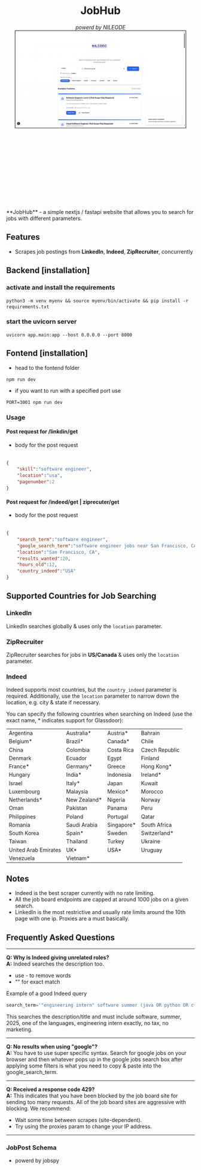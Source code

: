 <div style="display: flex; flex-direction: column; align-items: center; justify-content: center; min-height: 20vh;">

 <div>
    <h1 align="center">JobHub</h1>
    <em>powerd by NILEODE</em>
</div>

  <div style="text-align: center; border: 1px solid black; padding: 1px; width: 90%; max-width: 800px;">
    <img src="demo/demo.png" alt="Jobhub Demo" style="max-width: 100%; height: auto;">
  </div>

</div>
**JobHub** - a simple nextjs / fastapi website that allows you to search for jobs with different parameters.

## Features

- Scrapes job postings from **LinkedIn**, **Indeed**, **ZipRecruiter**, concurrently



## Backend [installation]

### activate and install the requirements
```
python3 -m venv myenv && source myenv/bin/activate && pip install -r requirements.txt
```

### start the uvicorn server 
```
uvicorn app.main:app --host 0.0.0.0 --port 8000
```


## Fontend [installation]

- head to the fontend folder 

```
npm run dev 
```

- if you want to run with a specified port use 

```
PORT=3001 npm run dev 
```



### Usage
#### Post request for /linkdin/get

- body for the post request 
```json

{
    "skill":"software engineer",
    "location":"usa",
    "pagenumber":2
}
```


#### Post request for /indeed/get | ziprecuter/get

- body for the post request 
```json

{
    "search_term":"software engineer",
    "google_search_term":"software engineer jobs near San Francisco, CA since yesterday",
    "location":"San Francisco, CA",
    "results_wanted":20,
    "hours_old":12,
    "country_indeed":"USA"
}

```

## Supported Countries for Job Searching 

### **LinkedIn**

LinkedIn searches globally & uses only the `location` parameter. 

### **ZipRecruiter**

ZipRecruiter searches for jobs in **US/Canada** & uses only the `location` parameter.

### **Indeed**

Indeed supports most countries, but the `country_indeed` parameter is required. Additionally, use the `location`
parameter to narrow down the location, e.g. city & state if necessary. 

You can specify the following countries when searching on Indeed (use the exact name, * indicates support for Glassdoor):

|                      |              |            |                |
|----------------------|--------------|------------|----------------|
| Argentina            | Australia*   | Austria*   | Bahrain        |
| Belgium*             | Brazil*      | Canada*    | Chile          |
| China                | Colombia     | Costa Rica | Czech Republic |
| Denmark              | Ecuador      | Egypt      | Finland        |
| France*              | Germany*     | Greece     | Hong Kong*     |
| Hungary              | India*       | Indonesia  | Ireland*       |
| Israel               | Italy*       | Japan      | Kuwait         |
| Luxembourg           | Malaysia     | Mexico*    | Morocco        |
| Netherlands*         | New Zealand* | Nigeria    | Norway         |
| Oman                 | Pakistan     | Panama     | Peru           |
| Philippines          | Poland       | Portugal   | Qatar          |
| Romania              | Saudi Arabia | Singapore* | South Africa   |
| South Korea          | Spain*       | Sweden     | Switzerland*   |
| Taiwan               | Thailand     | Turkey     | Ukraine        |
| United Arab Emirates | UK*          | USA*       | Uruguay        |
| Venezuela            | Vietnam*     |            |                |




## Notes
* Indeed is the best scraper currently with no rate limiting.  
* All the job board endpoints are capped at around 1000 jobs on a given search.  
* LinkedIn is the most restrictive and usually rate limits around the 10th page with one ip. Proxies are a must basically.

## Frequently Asked Questions

---
**Q: Why is Indeed giving unrelated roles?**  
**A:** Indeed searches the description too.

- use - to remove words
- "" for exact match

Example of a good Indeed query

```py
search_term='"engineering intern" software summer (java OR python OR c++) 2025 -tax -marketing'
```

This searches the description/title and must include software, summer, 2025, one of the languages, engineering intern exactly, no tax, no marketing.

---

**Q: No results when using "google"?**  
**A:** You have to use super specific syntax. Search for google jobs on your browser and then whatever pops up in the google jobs search box after applying some filters is what you need to copy & paste into the google_search_term. 

---

**Q: Received a response code 429?**  
**A:** This indicates that you have been blocked by the job board site for sending too many requests. All of the job board sites are aggressive with blocking. We recommend:

- Wait some time between scrapes (site-dependent).
- Try using the proxies param to change your IP address.

---

### JobPost Schema

- powerd by jobspy